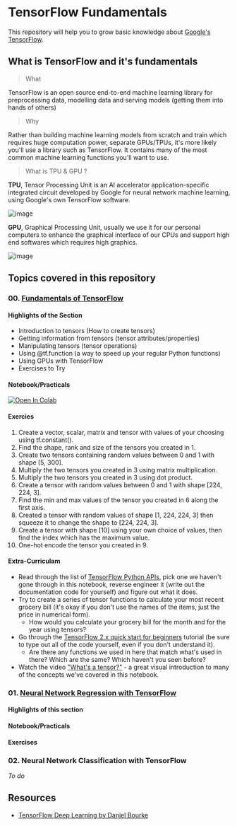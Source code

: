 # TensorFlow Fundamentals

This repository will help you to grow basic knowledge about [Google's TensorFlow](https://www.tensorflow.org/).

## What is TensorFlow and it's fundamentals

> What

TensorFlow is an open source end-to-end machine learning library for preprocessing data, modelling data and serving models (getting them into hands of others)

> Why

Rather than building machine learning models from scratch and train which requires huge computation power, separate GPUs/TPUs, it's more likely you'll use a library such as TensorFlow. It contains many of the most common machine learning functions you'll want to use.

> What is TPU & GPU ?

**TPU**, Tensor Processing Unit is an AI accelerator application-specific integrated circuit developed by Google for neural network machine learning, using Google's own TensorFlow software.

![image](https://user-images.githubusercontent.com/29537875/195336643-81229c04-a774-4a18-8c88-54291f6ca3e6.png)

**GPU**, Graphical Processing Unit, usually we use it for our personal computers to enhance the graphical interface of our CPUs and support high end softwares which requires high graphics.

![image](https://user-images.githubusercontent.com/29537875/195337734-82537f2d-ecce-4e38-be97-4ae07039f647.png)

## Topics covered in this repository

### 00. [Fundamentals of TensorFlow](https://github.com/SaketMunda/tensorflow-fundamentals/blob/master/00_tensorflow_fundamentals.ipynb)

#### Highlights of the Section

* Introduction to tensors (How to create tensors)
* Getting information from tensors (tensor attributes/properties)
* Manipulating tensors (tensor operations)
* Using @tf.function (a way to speed up your regular Python functions)
* Using GPUs with TensorFlow
* Exercises to Try

#### Notebook/Practicals

[![Open In Colab](https://colab.research.google.com/assets/colab-badge.svg)](https://colab.research.google.com/github/SaketMunda/tensorflow-fundamentals/blob/master/00_tensorflow_fundamentals.ipynb)

#### Exercies

1. Create a vector, scalar, matrix and tensor with values of your choosing using tf.constant().
2. Find the shape, rank and size of the tensors you created in 1.
3. Create two tensors containing random values between 0 and 1 with shape [5, 300].
4. Multiply the two tensors you created in 3 using matrix multiplication.
5. Multiply the two tensors you created in 3 using dot product.
6. Create a tensor with random values between 0 and 1 with shape [224, 224, 3].
7. Find the min and max values of the tensor you created in 6 along the first axis.
8. Created a tensor with random values of shape [1, 224, 224, 3] then squeeze it to change the shape to [224, 224, 3].
9. Create a tensor with shape [10] using your own choice of values, then find the index which has the maximum value.
10. One-hot encode the tensor you created in 9.

#### Extra-Curriculam

* Read through the list of [TensorFlow Python APIs](https://www.tensorflow.org/api_docs/python/), pick one we haven't gone through in this notebook, reverse engineer it (write out the documentation code for yourself) and figure out what it does.
* Try to create a series of tensor functions to calculate your most recent grocery bill (it's okay if you don't use the names of the items, just the price in numerical form).
  - How would you calculate your grocery bill for the month and for the year using tensors?
* Go through the [TensorFlow 2.x quick start for beginners](https://www.tensorflow.org/tutorials/quickstart/beginner) tutorial (be sure to type out all of the code yourself, even if you don't understand it).
  - Are there any functions we used in here that match what's used in there? Which are the same? Which haven't you seen before?
* Watch the video ["What's a tensor?"](https://www.youtube.com/watch?v=f5liqUk0ZTw) - a great visual introduction to many of the concepts we've covered in this notebook.

### 01. [Neural Network Regression with TensorFlow](https://github.com/SaketMunda/tensorflow-fundamentals/blob/master/01_neural_network_regression_in_tensorflow.ipynb) 

#### Highlights of this section

#### Notebook/Practicals

#### Exercises

### 02. Neural Network Classification with TensorFlow

*To do*

## Resources

* [TensorFlow Deep Learning by Daniel Bourke](https://dev.mrdbourke.com/tensorflow-deep-learning)

